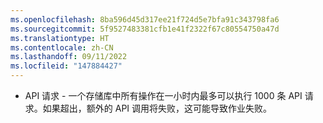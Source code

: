 ```yaml
---
ms.openlocfilehash: 8ba596d45d317ee21f724d5e7bfa91c343798fa6
ms.sourcegitcommit: 5f9527483381cfb1e41f2322f67c80554750a47d
ms.translationtype: HT
ms.contentlocale: zh-CN
ms.lasthandoff: 09/11/2022
ms.locfileid: "147884427"
---
```

- API 请求 - 一个存储库中所有操作在一小时内最多可以执行 1000 条 API 请求。如果超出，额外的 API 调用将失败，这可能导致作业失败。
